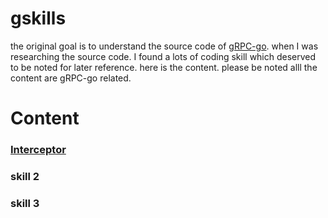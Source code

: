 # gskills

the original goal is to understand the source code of [gRPC-go](https://github.com/grpc/grpc-go). when I was researching the source code. I found a lots of coding skill which deserved to be noted for later reference. here is the content. please be noted alll the content are gRPC-go related. 

# Content 

### [Interceptor](interceptor.md)
### skill 2
### skill 3

